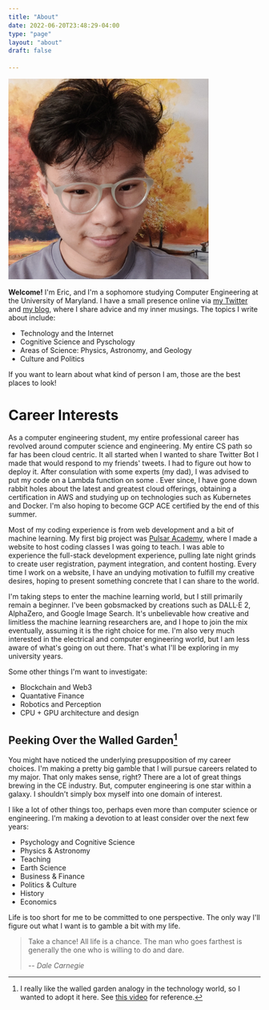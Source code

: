 ```yaml
---
title: "About"
date: 2022-06-20T23:48:29-04:00
type: "page"
layout: "about"
draft: false

---
```

<img src="/images/eric.jpeg" class="md" width="400" alt="Me"/>
<br>

**Welcome!** I'm Eric, and I'm a sophomore studying Computer Engineering at the University of Maryland. I have a small presence online via [my Twitter](https://twitter.com/below_ocean) and [my blog](https://blog.echen.io), where I share advice and my inner musings. The topics I write about include:
- Technology and the Internet
- Cognitive Science and Pyschology
- Areas of Science: Physics, Astronomy, and Geology
- Culture and Politics

If you want to learn about what kind of person I am, those are the best places to look!


# Career Interests

As a computer engineering student, my entire professional career has revolved around computer science and engineering. My entire CS path so far has been cloud centric. It all started when I wanted to share Twitter Bot I made that would respond to my friends' tweets. I had to figure out how to deploy it. After consulation with some experts (my dad), I was advised to put my code on a Lambda function on some <i class="fa fa-cloud"></i>. Ever since, I have gone down rabbit holes about the latest and greatest cloud offerings, obtaining a certification in AWS and studying up on technologies such as Kubernetes and Docker. I'm also hoping to become GCP ACE certified by the end of this summer.

Most of my coding experience is from web development and a bit of machine learning. My first big project was [Pulsar Academy](/projects/pulsaracademy), where I made a website to host coding classes I was going to teach. I was able to experience the full-stack development experience, pulling late night grinds to create user registration, payment integration, and content hosting. Every time I work on a website, I have an undying motivation to fulfill my creative desires, hoping to present something concrete that I can share to the world. 

I'm taking steps to enter the machine learning world, but I still primarily remain a beginner. I've been gobsmacked by creations such as DALL·E 2, AlphaZero, and Google Image Search. It's unbelievable how creative and limitless the machine learning researchers are, and I hope to join the mix eventually, assuming it is the right choice for me. I'm also very much interested in the electrical and computer engineering world, but I am less aware of what's going on out there. That's what I'll be exploring in my university years.

Some other things I'm want to investigate:
- Blockchain and Web3
- Quantative Finance
- Robotics and Perception
- CPU + GPU architecture and design

## Peeking Over the Walled Garden[^1]
You might have noticed the underlying presupposition of my career choices. I'm making a pretty big gamble that I will pursue careers related to my major. That only makes sense, right? There are a lot of great things brewing in the CE industry. But, computer engineering is one star within a galaxy. I shouldn't simply box myself into one domain of interest. 

I like a lot of other things too, perhaps even more than computer science or engineering. I'm making a devotion to at least consider over the next few years:
- Psychology and Cognitive Science
- Physics & Astronomy
- Teaching 
- Earth Science
- Business & Finance
- Politics & Culture
- History 
- Economics

Life is too short for me to be committed to one perspective. The only way I'll figure out what I want is to gamble a bit with my life. 
> Take a chance! All life is a chance. The man who goes farthest is generally the one who is willing to do and dare.
> 
> -- <cite>Dale Carnegie</cite>


[^1]: I really like the walled garden analogy in the technology world, so I wanted to adopt it here. See [this video](https://www.youtube.com/watch?v=KB4_WIPE7vo) for reference.
